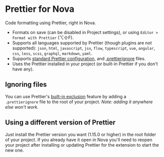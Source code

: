 # Prettier for Nova

Code formatting using Prettier, right in Nova.

- Formats on save (can be disabled in Project settings), or using `Editor > Format with Prettier` (⌥⇧F).
- Supports all languages supported by Prettier (though plugins are not supported): `json`, `html`, `javascript`, `jsx`, `flow`, `typescript`, `vue`, `angular`, `css`, `less`, `scss`, `graphql`, `markdown`, `yaml`.
- Supports [standard Prettier configuration](https://prettier.io/docs/en/configuration.html), and [.prettierignore](https://prettier.io/docs/en/ignore.html) files.
- Uses the Prettier installed in your project (or built-in Prettier if you don't have any).

## Ignoring files

You can use Prettier's [built-in exclusion](https://prettier.io/docs/en/ignore.html#ignoring-files) feature by adding a `.prettierignore` file to the root of your project. _Note: adding it anywhere else won't work._

## Using a different version of Prettier

Just install the Prettier version you want (1.15.0 or higher) in the root folder of your project. If you already have it open in Nova you'll need to reopen your project after installing or updating Prettier for the extension to start the new one.
